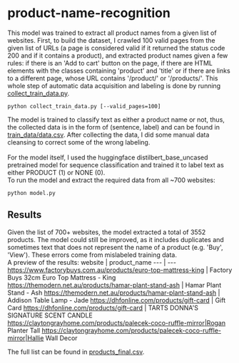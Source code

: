 # product-name-recognition

This model was trained to extract all product names from a given list of websites. First, to build the dataset, I crawled 100 valid pages from the given 
list of URLs (a page is considered valid if it returned the status code 200 and if it contains a product), and extracted product names given
a few rules: if there is an 'Add to cart' button on the page, if there are HTML elements with the classes containing 'product' and 'title' or if there
are links to a different page, whose URL contains '/product/' or '/products/'. This whole step of automatic data acquisition and labeling is done
by running [collect_train_data.py](collect_train_data.py).
```
python collect_train_data.py [--valid_pages=100]
```
The model is trained to classify text as either a product name or not, thus, the collected data is in the form of (sentence, label) and can be found
in [train_data/data.csv](train_data/data.csv).
After collecting the data, I did some manual data cleansing to correct some of the wrong labeling. \
\
For the model itself, I used the huggingface distilbert_base_uncased pretrained model for sequence classification and trained it to label text as either PRODUCT (1) or NONE (0).
\
To run the model and extract the required data from all ~700 websites:
```
python model.py
```

## Results
Given the list of 700+ websites, the model extracted a total of 3552 products. The model could still be improved, as it includes duplicates and sometimes text
that does not represent the name of a product (e.g. 'Buy', 'View'). These errors come from mislabeled training data.\
A preview of the results:
website | product_name
--- | ---
https://www.factorybuys.com.au/products/euro-top-mattress-king | Factory Buys 32cm Euro Top Mattress - King
https://themodern.net.au/products/hamar-plant-stand-ash        | Hamar Plant Stand - Ash
https://themodern.net.au/products/hamar-plant-stand-ash        | Addison Table Lamp - Jade
https://dhfonline.com/products/gift-card                       | Gift Card
https://dhfonline.com/products/gift-card                       | TARTS DONNA'S SIGNATURE SCENT CANDLE
https://claytongrayhome.com/products/palecek-coco-ruffle-mirror|Rogan Planter Tall
https://claytongrayhome.com/products/palecek-coco-ruffle-mirror|Hallie Wall Decor

The full list can be found in [products_final.csv](products_final.csv).
